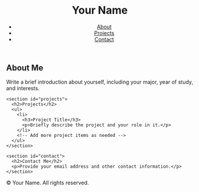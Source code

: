 <!DOCTYPE html>
<html lang="en">
<head>
 <meta charset="UTF-8">
 <meta name="viewport" content="width=device-width, initial-scale=1.0">
 <title>Your Name's Personal Website</title>
 <link rel="stylesheet" href="styles.css">
</head>
<body>
 <header>
    <h1>Your Name</h1>
    <nav>
      <ul>
        <li><a href="#about">About</a></li>
        <li><a href="#projects">Projects</a></li>
        <li><a href="#contact">Contact</a></li>
      </ul>
    </nav>
 </header>

 <main>
    <section id="about">
      <h2>About Me</h2>
      <p>Write a brief introduction about yourself, including your major, year of study, and interests.</p>
    </section>

    <section id="projects">
      <h2>Projects</h2>
      <ul>
        <li>
          <h3>Project Title</h3>
          <p>Briefly describe the project and your role in it.</p>
        </li>
        <!-- Add more project items as needed -->
      </ul>
    </section>

    <section id="contact">
      <h2>Contact Me</h2>
      <p>Provide your email address and other contact information.</p>
    </section>
 </main>

 <footer>
    <p>&copy; Your Name. All rights reserved.</p>
 </footer>
</body>
</html>
